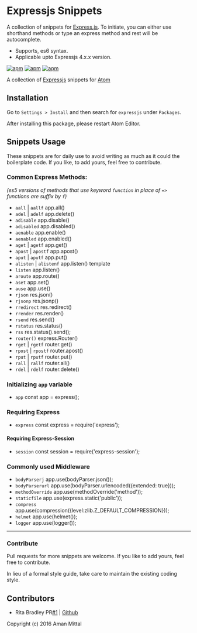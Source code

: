 # Expressjs Snippets

A collection of snippets for [Express.js](https://github.com/expressjs).
To initiate, you can either use shorthand methods or type an express method and rest will be autocomplete.

* Supports, es6 syntax.
* Applicable upto Expressjs 4.x.x version.

[![apm](https://img.shields.io/apm/v/expressjs.svg?style=flat-square)](https://atom.io/packages/expressjs)
[![apm](https://img.shields.io/apm/dm/expressjs.svg?style=flat-square)](https://atom.io/packages/expressjs)
[![apm](https://img.shields.io/apm/l/expressjs.svg?style=flat-square)](https://atom.io/packages/expressjs)

A collection of [Expressjs](http://expressjs.com) snippets for [Atom](http://atom.io)


## Installation
Go to `Settings > Install` and then search for `expressjs` under `Packages`.

After installing this package, please restart Atom Editor.

## Snippets Usage
These snippets are for daily use to avoid writing as much as it could the boilerplate code. If you like, to add yours, feel free to contribute.

### Common Express Methods:
_(es5 versions of methods that use keyword `function` in place of `=>` functions are suffix by `f`)_
- `aall` | `aallf` app.all()
- `adel` | `adelf`  app.delete()
- `adisable` app.disable()
- `adisabled` app.disabled()
- `aenable` app.enable()
- `aenabled` app.enabled()
- `aget` | `agetf` app.get()
- `apost` | `apostf` app.apost()
- `aput` | `aputf` app.put()
- `alisten` | `alistenf` app.listen() template
- `listen` app.listen()
- `aroute` app.route()
- `aset` app.set()
- `ause` app.use()
- `rjson` res.json()
- `rjsonp` res.jsonp()
- `rredirect` res.redirect()
- `rrender` res.render()
- `rsend` res.send()
- `rstatus` res.status()
- `rss` res.status().send();
-  `router()` express.Router()
- `rget` | `rgetf` router.get()
- `rpost` | `rpostf` router.apost()
- `rput` | `rputf` router.put()
- `rall` | `rallf` router.all()
- `rdel` | `rdelf`  router.delete()

### Initializing `app` variable
- `app` const app = express();

### Requiring Express
- `express` const express = require('express');

#### Requiring Express-Session
- `session` const session = require('express-session');

### Commonly used Middleware
- `bodyParserj`  app.use(bodyParser.json());
- `bodyParserurl` app.use(bodyParser.urlencoded({extended: true}));
- `methodOverride` app.use(methodOverride('method'));
- `staticfile` app.use(express.static('public'));
- `compress` app.use(compression({level:zlib.Z_DEFAULT_COMPRESSION}));
- `helmet` app.use(helmet());
- `logger` app.use(logger());

---

### Contribute
Pull requests for more snippets are welcome. If you like to add yours, feel free to contribute.

In lieu of a formal style guide, take care to maintain the existing coding style.

## Contributors
* Rita Bradley PR[#1](https://github.com/amandeepmittal/expressjs/pull/1) | [Github](https://github.com/ritabradley)

Copyright (c) 2016 Aman Mittal
